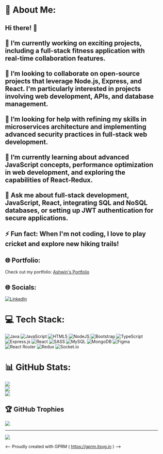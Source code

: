 # 💫 About Me:
## Hi there! 👋<br><br>🔭 I’m currently working on exciting projects, including a full-stack fitness application with real-time collaboration features.<br><br>👯 I’m looking to collaborate on open-source projects that leverage Node.js, Express, and React. I'm particularly interested in projects involving web development, APIs, and database management.<br><br>🤝 I’m looking for help with refining my skills in microservices architecture and implementing advanced security practices in full-stack web development.<br><br>🌱 I’m currently learning about advanced JavaScript concepts, performance optimization in web development, and exploring the capabilities of React-Redux.<br><br>💬 Ask me about full-stack development, JavaScript, React, integrating SQL and NoSQL databases, or setting up JWT authentication for secure applications.<br><br>⚡ Fun fact: When I'm not coding, I love to play cricket and explore new hiking trails!<br>

## 🌐 Portfolio:
Check out my portfolio: [Ashwin's Portfolio](https://main--ashwinnbhagat-portfolio.netlify.app/)


## 🌐 Socials:
[![LinkedIn](https://img.shields.io/badge/LinkedIn-%230077B5.svg?logo=linkedin&logoColor=white)]([https://linkedin.com/in/https://www.linkedin.com/in/ashwin-bt/](https://www.linkedin.com/in/ashwin-bt/)) 

# 💻 Tech Stack:
![Java](https://img.shields.io/badge/java-%23ED8B00.svg?style=for-the-badge&logo=openjdk&logoColor=white) ![JavaScript](https://img.shields.io/badge/javascript-%23323330.svg?style=for-the-badge&logo=javascript&logoColor=%23F7DF1E) ![HTML5](https://img.shields.io/badge/html5-%23E34F26.svg?style=for-the-badge&logo=html5&logoColor=white) ![NodeJS](https://img.shields.io/badge/node.js-6DA55F?style=for-the-badge&logo=node.js&logoColor=white) ![Bootstrap](https://img.shields.io/badge/bootstrap-%238511FA.svg?style=for-the-badge&logo=bootstrap&logoColor=white) ![TypeScript](https://img.shields.io/badge/typescript-%23007ACC.svg?style=for-the-badge&logo=typescript&logoColor=white) ![Express.js](https://img.shields.io/badge/express.js-%23404d59.svg?style=for-the-badge&logo=express&logoColor=%2361DAFB) ![React](https://img.shields.io/badge/react-%2320232a.svg?style=for-the-badge&logo=react&logoColor=%2361DAFB) ![SASS](https://img.shields.io/badge/SASS-hotpink.svg?style=for-the-badge&logo=SASS&logoColor=white) ![MySQL](https://img.shields.io/badge/mysql-4479A1.svg?style=for-the-badge&logo=mysql&logoColor=white) ![MongoDB](https://img.shields.io/badge/MongoDB-%234ea94b.svg?style=for-the-badge&logo=mongodb&logoColor=white) ![Figma](https://img.shields.io/badge/figma-%23F24E1E.svg?style=for-the-badge&logo=figma&logoColor=white) ![React Router](https://img.shields.io/badge/React_Router-CA4245?style=for-the-badge&logo=react-router&logoColor=white) ![Redux](https://img.shields.io/badge/redux-%23593d88.svg?style=for-the-badge&logo=redux&logoColor=white) ![Socket.io](https://img.shields.io/badge/Socket.io-black?style=for-the-badge&logo=socket.io&badgeColor=010101)
# 📊 GitHub Stats:
![](https://github-readme-stats.vercel.app/api?username=asbhagat2020&theme=tokyonight&hide_border=false&include_all_commits=true&count_private=true)<br/>
![](https://github-readme-streak-stats.herokuapp.com/?user=asbhagat2020&theme=tokyonight&hide_border=false)<br/>
![](https://github-readme-stats.vercel.app/api/top-langs/?username=asbhagat2020&theme=tokyonight&hide_border=false&include_all_commits=true&count_private=true&layout=compact)

## 🏆 GitHub Trophies
![](https://github-profile-trophy.vercel.app/?username=asbhagat2020&theme=radical&no-frame=false&no-bg=true&margin-w=4)

---
 [![](https://visitcount.itsvg.in/api?id=asbhagat2020&icon=0&color=0)](https://visitcount.itsvg.in)

<-- Proudly created with GPRM ( https://gprm.itsvg.in ) -->
